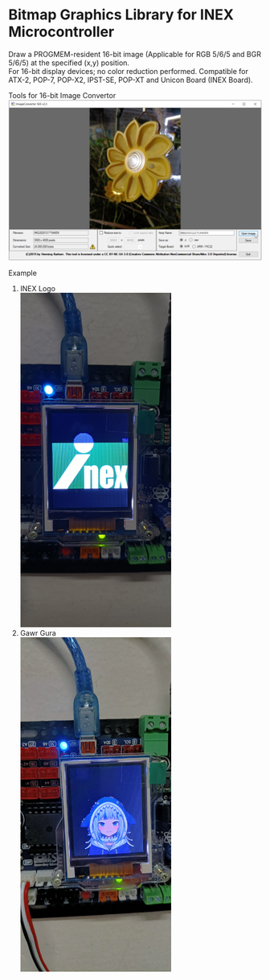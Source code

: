 # Bitmap Graphics Library for INEX Microcontroller
Draw a PROGMEM-resident 16-bit image (Applicable for RGB 5/6/5 and BGR 5/6/5) at the specified (x,y) position.  
For 16-bit display devices; no color reduction performed. 
Compatible for ATX-2, POP-7, POP-X2, IPST-SE, POP-XT and Unicon Board (INEX Board).

Tools for 16-bit Image Convertor
<br/> <img src="https://github.com/krittametthawong/glcdBitmap-Library/blob/main/ImageConverter565%20Tools/imageconvertor_example01.jpg" width="600"> 

Example
1. INEX Logo
<br/> <img src="https://github.com/krittametthawong/glcdBitmap-Library/blob/main/examples/INEX%20Logo/inexlogo.jpg" width="300">
2. Gawr Gura
<br/> <img src="https://github.com/krittametthawong/glcdBitmap-Library/blob/main/examples/Gawr%20Gura/gawrgura.jpg" width="300"> 
